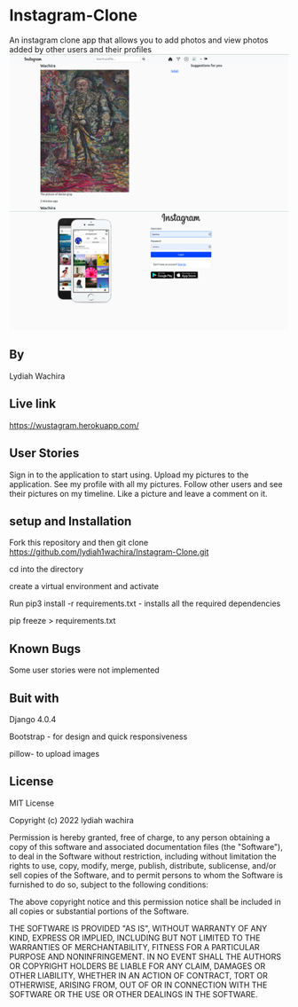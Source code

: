 # Instagram-Clone
An instagram clone app that allows you to add photos and view photos added by other users and their profiles
![alt text](./insta/static/insta/images/Screenshot%20from%202022-06-08%2020-29-36.png)
![alt text](./insta/static/insta/images/Screenshot%20from%202022-06-08%2020-32-10.png)

## By
Lydiah Wachira

## Live link
https://wustagram.herokuapp.com/

## User Stories
Sign in to the application to start using.
Upload my pictures to the application.
See my profile with all my pictures.
Follow other users and see their pictures on my timeline.
Like a picture and leave a comment on it.

## setup and Installation 
Fork this repository  and then git clone https://github.com/lydiah1wachira/Instagram-Clone.git

cd into the directory

create a virtual environment and activate

Run pip3 install -r requirements.txt - installs all the required dependencies

pip freeze > requirements.txt

## Known Bugs
Some user stories were not implemented

## Buit with
Django 4.0.4

Bootstrap - for design and quick responsiveness

pillow- to upload images

## License 
MIT License

Copyright (c) 2022 lydiah wachira

Permission is hereby granted, free of charge, to any person obtaining a copy
of this software and associated documentation files (the "Software"), to deal
in the Software without restriction, including without limitation the rights
to use, copy, modify, merge, publish, distribute, sublicense, and/or sell
copies of the Software, and to permit persons to whom the Software is
furnished to do so, subject to the following conditions:

The above copyright notice and this permission notice shall be included in all
copies or substantial portions of the Software.

THE SOFTWARE IS PROVIDED "AS IS", WITHOUT WARRANTY OF ANY KIND, EXPRESS OR
IMPLIED, INCLUDING BUT NOT LIMITED TO THE WARRANTIES OF MERCHANTABILITY,
FITNESS FOR A PARTICULAR PURPOSE AND NONINFRINGEMENT. IN NO EVENT SHALL THE
AUTHORS OR COPYRIGHT HOLDERS BE LIABLE FOR ANY CLAIM, DAMAGES OR OTHER
LIABILITY, WHETHER IN AN ACTION OF CONTRACT, TORT OR OTHERWISE, ARISING FROM,
OUT OF OR IN CONNECTION WITH THE SOFTWARE OR THE USE OR OTHER DEALINGS IN THE
SOFTWARE.
